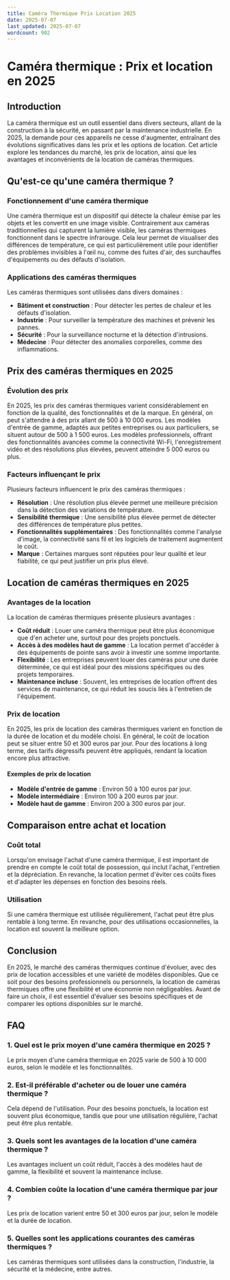 ```yaml
---
title: Caméra Thermique Prix Location 2025
date: 2025-07-07
last_updated: 2025-07-07
wordcount: 902
---
```


# Caméra thermique : Prix et location en 2025

## Introduction

La caméra thermique est un outil essentiel dans divers secteurs, allant de la construction à la sécurité, en passant par la maintenance industrielle. En 2025, la demande pour ces appareils ne cesse d'augmenter, entraînant des évolutions significatives dans les prix et les options de location. Cet article explore les tendances du marché, les prix de location, ainsi que les avantages et inconvénients de la location de caméras thermiques.

## Qu'est-ce qu'une caméra thermique ?

### Fonctionnement d'une caméra thermique

Une caméra thermique est un dispositif qui détecte la chaleur émise par les objets et les convertit en une image visible. Contrairement aux caméras traditionnelles qui capturent la lumière visible, les caméras thermiques fonctionnent dans le spectre infrarouge. Cela leur permet de visualiser des différences de température, ce qui est particulièrement utile pour identifier des problèmes invisibles à l'œil nu, comme des fuites d'air, des surchauffes d'équipements ou des défauts d'isolation.

### Applications des caméras thermiques

Les caméras thermiques sont utilisées dans divers domaines :

- **Bâtiment et construction** : Pour détecter les pertes de chaleur et les défauts d'isolation.
- **Industrie** : Pour surveiller la température des machines et prévenir les pannes.
- **Sécurité** : Pour la surveillance nocturne et la détection d'intrusions.
- **Médecine** : Pour détecter des anomalies corporelles, comme des inflammations.

## Prix des caméras thermiques en 2025

### Évolution des prix

En 2025, les prix des caméras thermiques varient considérablement en fonction de la qualité, des fonctionnalités et de la marque. En général, on peut s'attendre à des prix allant de 500 à 10 000 euros. Les modèles d'entrée de gamme, adaptés aux petites entreprises ou aux particuliers, se situent autour de 500 à 1 500 euros. Les modèles professionnels, offrant des fonctionnalités avancées comme la connectivité Wi-Fi, l'enregistrement vidéo et des résolutions plus élevées, peuvent atteindre 5 000 euros ou plus.

### Facteurs influençant le prix

Plusieurs facteurs influencent le prix des caméras thermiques :

- **Résolution** : Une résolution plus élevée permet une meilleure précision dans la détection des variations de température.
- **Sensibilité thermique** : Une sensibilité plus élevée permet de détecter des différences de température plus petites.
- **Fonctionnalités supplémentaires** : Des fonctionnalités comme l'analyse d'image, la connectivité sans fil et les logiciels de traitement augmentent le coût.
- **Marque** : Certaines marques sont réputées pour leur qualité et leur fiabilité, ce qui peut justifier un prix plus élevé.

## Location de caméras thermiques en 2025

### Avantages de la location

La location de caméras thermiques présente plusieurs avantages :

- **Coût réduit** : Louer une caméra thermique peut être plus économique que d'en acheter une, surtout pour des projets ponctuels.
- **Accès à des modèles haut de gamme** : La location permet d'accéder à des équipements de pointe sans avoir à investir une somme importante.
- **Flexibilité** : Les entreprises peuvent louer des caméras pour une durée déterminée, ce qui est idéal pour des missions spécifiques ou des projets temporaires.
- **Maintenance incluse** : Souvent, les entreprises de location offrent des services de maintenance, ce qui réduit les soucis liés à l'entretien de l'équipement.

### Prix de location

En 2025, les prix de location des caméras thermiques varient en fonction de la durée de location et du modèle choisi. En général, le coût de location peut se situer entre 50 et 300 euros par jour. Pour des locations à long terme, des tarifs dégressifs peuvent être appliqués, rendant la location encore plus attractive.

#### Exemples de prix de location

- **Modèle d'entrée de gamme** : Environ 50 à 100 euros par jour.
- **Modèle intermédiaire** : Environ 100 à 200 euros par jour.
- **Modèle haut de gamme** : Environ 200 à 300 euros par jour.

## Comparaison entre achat et location

### Coût total

Lorsqu'on envisage l'achat d'une caméra thermique, il est important de prendre en compte le coût total de possession, qui inclut l'achat, l'entretien et la dépréciation. En revanche, la location permet d'éviter ces coûts fixes et d'adapter les dépenses en fonction des besoins réels.

### Utilisation

Si une caméra thermique est utilisée régulièrement, l'achat peut être plus rentable à long terme. En revanche, pour des utilisations occasionnelles, la location est souvent la meilleure option.

## Conclusion

En 2025, le marché des caméras thermiques continue d'évoluer, avec des prix de location accessibles et une variété de modèles disponibles. Que ce soit pour des besoins professionnels ou personnels, la location de caméras thermiques offre une flexibilité et une économie non négligeables. Avant de faire un choix, il est essentiel d'évaluer ses besoins spécifiques et de comparer les options disponibles sur le marché.

## FAQ

### 1. Quel est le prix moyen d'une caméra thermique en 2025 ?

Le prix moyen d'une caméra thermique en 2025 varie de 500 à 10 000 euros, selon le modèle et les fonctionnalités.

### 2. Est-il préférable d'acheter ou de louer une caméra thermique ?

Cela dépend de l'utilisation. Pour des besoins ponctuels, la location est souvent plus économique, tandis que pour une utilisation régulière, l'achat peut être plus rentable.

### 3. Quels sont les avantages de la location d'une caméra thermique ?

Les avantages incluent un coût réduit, l'accès à des modèles haut de gamme, la flexibilité et souvent la maintenance incluse.

### 4. Combien coûte la location d'une caméra thermique par jour ?

Les prix de location varient entre 50 et 300 euros par jour, selon le modèle et la durée de location.

### 5. Quelles sont les applications courantes des caméras thermiques ?

Les caméras thermiques sont utilisées dans la construction, l'industrie, la sécurité et la médecine, entre autres.